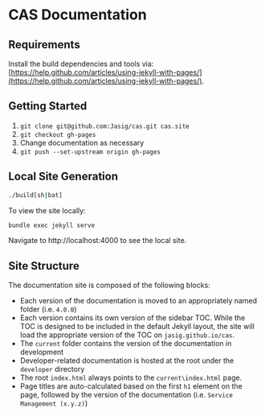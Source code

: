 
# CAS Documentation


## Requirements
Install the build dependencies and tools via: [https://help.github.com/articles/using-jekyll-with-pages/](https://help.github.com/articles/using-jekyll-with-pages/).

## Getting Started

1. `git clone git@github.com:Jasig/cas.git cas.site`
2. `git checkout gh-pages`
3. Change documentation as necessary
4. `git push --set-upstream origin gh-pages`

## Local Site Generation

```bash
./build[sh|bat]
```

To view the site locally:

```bash
bundle exec jekyll serve
```

Navigate to http://localhost:4000 to see the local site.

## Site Structure
The documentation site is composed of the following blocks:

- Each version of the documentation is moved to an appropriately named folder (i.e. `4.0.0`)
- Each version contains its own version of the sidebar TOC. While the TOC is designed to be included in the default
Jekyll layout, the site will load the appropriate version of the TOC on `jasig.github.io/cas`.
- The `current` folder contains the version of the documentation in development
- Developer-related documentation is hosted at the root under the `developer` directory
- The root `index.html` always points to the `current\index.html` page.
- Page titles are auto-calculated based on the first `h1` element on the page, followed by the version of the
documentation (i.e. `Service Management (x.y.z)`)
